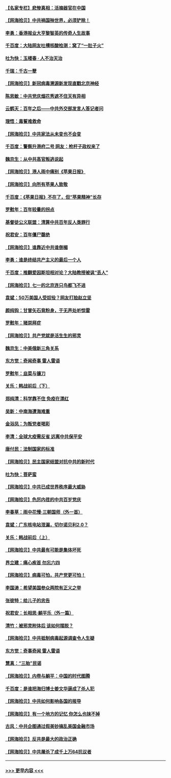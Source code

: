 #### [【名家专栏】悲惨真相：活摘器官在中国](../pages/nsc993/n13056611.md?t=06301052) 
#### [【网海拾贝】中共祸国殃世界，必须铲除！](../pages/nsc993/n13056011.md?t=06301052) 
#### [李勇：香港报业大亨黎智英的传奇人生故事](../pages/nsc993/n13055258.md?t=06301052) 
#### [千百度：大陆网友吐槽核酸检测：窝了“一肚子火”](../pages/nsc993/n13055194.md?t=06301052) 
#### [吐为快：玉楼春 · 人不治天治](../pages/nsc993/n13054028.md?t=06301052) 
#### [千瑞：千古一孽](../pages/nsc993/n13054016.md?t=06301052) 
#### [【网海拾贝】新冠病毒溯源新发现直戳北京神经](../pages/nsc993/n13052425.md?t=06301052) 
#### [陈思敏：中共党庆烟花秀遮不住天有异相](../pages/nsc993/n13052020.md?t=06301052) 
#### [云鹤天：百年之后——中共外交部发言人答记者问](../pages/nsc993/n13051604.md?t=06301052) 
#### [理悟：毒誓难救命](../pages/nsc993/n13051601.md?t=06301052) 
#### [【网海拾贝】中共家法从未变也不会变](../pages/nsc993/n13050366.md?t=06301052) 
#### [千百度：警察升港府二号 网友：枪杆子政权来了](../pages/nsc993/n13050261.md?t=06301052) 
#### [魏京生：从中共高官叛逃说起](../pages/nsc993/n13048997.md?t=06301052) 
#### [【网海拾贝】港人雨中痛别《苹果日报》](../pages/nsc993/n13048941.md?t=06301052) 
#### [【网海拾贝】向所有苹果人致敬](../pages/nsc993/n13046795.md?t=06301052) 
#### [千百度：《苹果日报》不在了，但“苹果精神”长存](../pages/nsc993/n13046703.md?t=06301052) 
#### [罗慰年：百年较量的拐点](../pages/nsc993/n13046542.md?t=06301052) 
#### [基督徒公义联盟：清算中共百年反人类罪行](../pages/nsc993/n13046499.md?t=06301052) 
#### [祝君安：百年僵尸罄绝](../pages/nsc993/n13045595.md?t=06301052) 
#### [【网海拾贝】谁靠近中共谁倒楣](../pages/nsc993/n13044667.md?t=06301052) 
#### [李勇：谁是终结共产主义的最后一个人](../pages/nsc993/n13044397.md?t=06301052) 
#### [千百度：推翻爱因斯坦相对论？大陆教授被讽“丢人”](../pages/nsc993/n13043908.md?t=06301052) 
#### [【网海拾贝】七一的北京连只鸟都飞不进](../pages/nsc993/n13041377.md?t=06301052) 
#### [袁斌：50万美国人受奴役？网友打脸赵立坚](../pages/nsc993/n13041330.md?t=06301052) 
#### [颜纯钩：甘冒矢石竟粉身，于无声处听惊雷](../pages/nsc993/n13041140.md?t=06301052) 
#### [罗慰年：猪崇拜症](../pages/nsc993/n13041071.md?t=06301052) 
#### [【网海拾贝】共产党就是活生生的邪灵](../pages/nsc993/n13036627.md?t=06301052) 
#### [魏京生：中美俄新三角关系](../pages/nsc993/n13035986.md?t=06301052) 
#### [东方觉：奇闻奇事 雷人雷语](../pages/nsc993/n13035878.md?t=06301052) 
#### [罗慰年：韭菜与镰刀](../pages/nsc993/n13034374.md?t=06301052) 
#### [关乐：韩战前后（下）](../pages/nsc993/n13034113.md?t=06301052) 
#### [郑纯清：科学靠不住 免疫在漂红](../pages/nsc993/n13034093.md?t=06301052) 
#### [吴新：中南海遭海难重](../pages/nsc993/n13034084.md?t=06301052) 
#### [金浴凤：为叛党者喝彩](../pages/nsc993/n13034058.md?t=06301052) 
#### [李清：全球大疫需反省 远离中共保平安](../pages/nsc993/n13033784.md?t=06301052) 
#### [唐付民：法制国家的标准](../pages/nsc993/n13032944.md?t=06301052) 
#### [【网海拾贝】民主国家结盟对抗中共的新时代](../pages/nsc993/n13031717.md?t=06301052) 
#### [吐为快：菩萨蛮](../pages/nsc993/n13030033.md?t=06301052) 
#### [【网海拾贝】中共已成世界秩序最大威胁](../pages/nsc993/n13028138.md?t=06301052) 
#### [【网海拾贝】色厉内荏的中共百岁党庆](../pages/nsc993/n13025582.md?t=06301052) 
#### [李春草：雨中花慢‧三朝国师（外一首）](../pages/nsc993/n13025567.md?t=06301052) 
#### [袁斌：广东核电站泄漏，切尔诺贝利2.0？](../pages/nsc993/n13025475.md?t=06301052) 
#### [关乐：韩战前后（上）](../pages/nsc993/n13025387.md?t=06301052) 
#### [【网海拾贝】中共最有可能是集体坏死](../pages/nsc993/n13023101.md?t=06301052) 
#### [界立建：痛心疾首 勿忘六四](../pages/nsc993/n13022339.md?t=06301052) 
#### [【网海拾贝】病毒可怕，共产党更可怕！](../pages/nsc993/n13020728.md?t=06301052) 
#### [李国涛：希望美国参众两院有正义之举](../pages/nsc993/n13020674.md?t=06301052) 
#### [张彼特：给儿子的忠告](../pages/nsc993/n13018934.md?t=06301052) 
#### [祝君安：长相思‧躺平乐（外一篇）](../pages/nsc993/n13018923.md?t=06301052) 
#### [清竹：被邪灵附体后 该如何摆脱？](../pages/nsc993/n13018877.md?t=06301052) 
#### [【网海拾贝】中共抵制病毒起源调查令人生疑](../pages/nsc993/n13017785.md?t=06301052) 
#### [东方觉：奇事奇闻 雷人雷语](../pages/nsc993/n13017577.md?t=06301052) 
#### [慧真：“三胎”民谣](../pages/nsc993/n13017394.md?t=06301052) 
#### [【网海拾贝】内卷与躺平：中国的时代图腾](../pages/nsc993/n13016128.md?t=06301052) 
#### [千百度：是谁把海归博士姜文华逼成了杀人犯](../pages/nsc993/n13015218.md?t=06301052) 
#### [【网海拾贝】中共如何影响各国的报导](../pages/nsc993/n13012599.md?t=06301052) 
#### [【网海拾贝】有一个地方的记忆 你怎么也抹不掉](../pages/nsc993/n13009802.md?t=06301052) 
#### [古风：中共企图通过假美钞搞乱美国金融市场](../pages/nsc993/n13009626.md?t=06301052) 
#### [【网海拾贝】反共是最大的政治正确](../pages/nsc993/n13007051.md?t=06301052) 
#### [【网海拾贝】中共屠杀了成千上万64抗议者](../pages/nsc993/n13002713.md?t=06301052) 

----
#### [ >>> 更早内容 <<< ](../indexes/nsc993-earlier.md)

